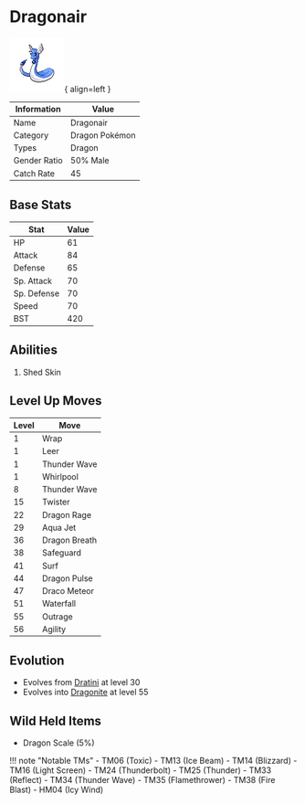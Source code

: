 # Dragonair

![Dragonair](../images/pokemon/148.png){ align=left }

| Information | Value |
|------------|--------|
| Name | Dragonair |
| Category | Dragon Pokémon |
| Types | Dragon |
| Gender Ratio | 50% Male |
| Catch Rate | 45 |

## Base Stats

| Stat | Value |
|------|-------|
| HP | 61 |
| Attack | 84 |
| Defense | 65 |
| Sp. Attack | 70 |
| Sp. Defense | 70 |
| Speed | 70 |
| BST | 420 |

## Abilities
1. Shed Skin

## Level Up Moves
| Level | Move |
|-------|------|
| 1 | Wrap |
| 1 | Leer |
| 1 | Thunder Wave |
| 1 | Whirlpool |
| 8 | Thunder Wave |
| 15 | Twister |
| 22 | Dragon Rage |
| 29 | Aqua Jet |
| 36 | Dragon Breath |
| 38 | Safeguard |
| 41 | Surf |
| 44 | Dragon Pulse |
| 47 | Draco Meteor |
| 51 | Waterfall |
| 55 | Outrage |
| 56 | Agility |

## Evolution
- Evolves from [Dratini](147-dratini.md) at level 30
- Evolves into [Dragonite](149-dragonite.md) at level 55

## Wild Held Items
- Dragon Scale (5%)

!!! note "Notable TMs"
    - TM06 (Toxic)
    - TM13 (Ice Beam)
    - TM14 (Blizzard)
    - TM16 (Light Screen)
    - TM24 (Thunderbolt)
    - TM25 (Thunder)
    - TM33 (Reflect)
    - TM34 (Thunder Wave)
    - TM35 (Flamethrower)
    - TM38 (Fire Blast)
    - HM04 (Icy Wind)
